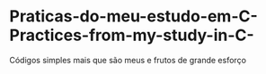 # Praticas-do-meu-estudo-em-C-Practices-from-my-study-in-C-
Códigos simples mais que são meus e frutos de grande esforço 
